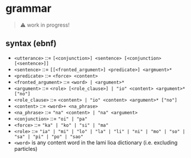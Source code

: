 # grammar
> ⚠️ work in progress!

## syntax (ebnf)
* `<utterance>` ::= `[<conjunction>] <sentence> [<conjunction> [<sentence>]]`
* `<sentence>` ::= `[[<fronted_argument>] <predicate>] <argmuent>*`
* `<predicate>` ::= `<force> <content>`
* `<fronted_argument>` ::= `<word> | <argument>*`
* `<argument>` ::= `<role> [<role_clause>] | "io" <content> <argument>* ["no"]`
* `<role_clause>` ::= `<content> | "io" <content> <argument>* ["no"]`
* `<content>` ::= `<word>+ <na_phrase>`
* `<na_phrase>` ::= `"na" <content> | "na" <argument>`
* `<conjunction>` ::= `"oi" | "pa"`
* `<force>` ::= `"ka" | "ko" | "si" | "ma"`
* `<role>` ::= `"ia" | "mi" | "lo" | "la" | "li" | "ni" | "mo" | "so" | "sa" | "pi" | "po" | "sao"`
* `<word>` is any content word in the lami lioa dictionary (i.e. excluding particles)